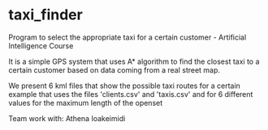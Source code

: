 # taxi_finder
Program to select the appropriate taxi for a certain customer - Artificial Intelligence Course

It is a simple GPS system that uses A* algorithm to find the closest taxi to a certain customer based on data coming from a real street map.

We present 6 kml files that show the possible taxi routes for a certain example that uses the files 'clients.csv' and 'taxis.csv' and for 6 different values for the maximum length 
of the openset

Team work with: Athena Ioakeimidi
